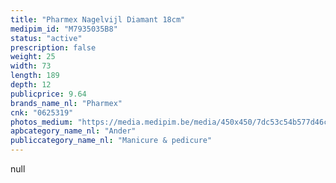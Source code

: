 ```yaml
---
title: "Pharmex Nagelvijl Diamant 18cm"
medipim_id: "M7935035B8"
status: "active"
prescription: false
weight: 25
width: 73
length: 189
depth: 12
publicprice: 9.64
brands_name_nl: "Pharmex"
cnk: "0625319"
photos_medium: "https://media.medipim.be/media/450x450/7dc53c54b577d46cefcd4e72f2a95ecf5d6551e1.jpg"
apbcategory_name_nl: "Ander"
publiccategory_name_nl: "Manicure & pedicure"
---
```

null
